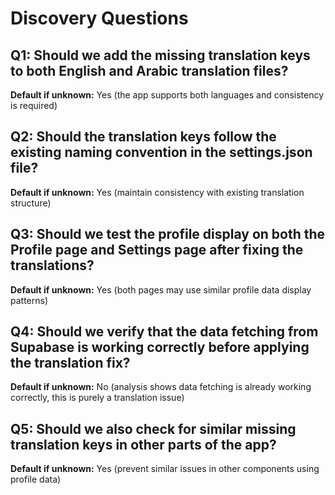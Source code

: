 # Discovery Questions

## Q1: Should we add the missing translation keys to both English and Arabic translation files?
**Default if unknown:** Yes (the app supports both languages and consistency is required)

## Q2: Should the translation keys follow the existing naming convention in the settings.json file?
**Default if unknown:** Yes (maintain consistency with existing translation structure)

## Q3: Should we test the profile display on both the Profile page and Settings page after fixing the translations?
**Default if unknown:** Yes (both pages may use similar profile data display patterns)

## Q4: Should we verify that the data fetching from Supabase is working correctly before applying the translation fix?
**Default if unknown:** No (analysis shows data fetching is already working correctly, this is purely a translation issue)

## Q5: Should we also check for similar missing translation keys in other parts of the app?
**Default if unknown:** Yes (prevent similar issues in other components using profile data)